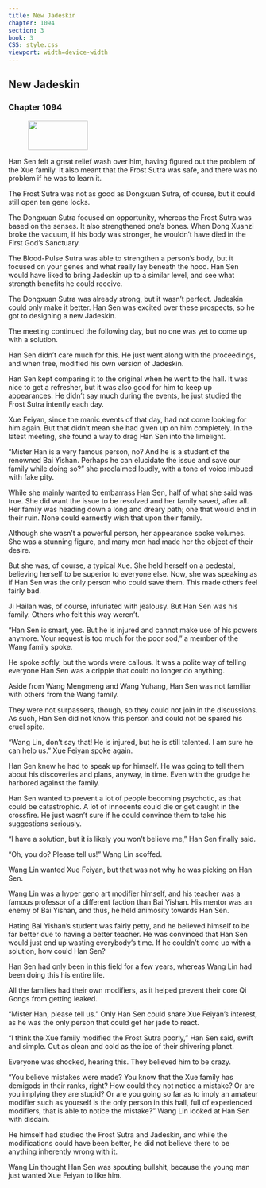 ```yaml
---
title: New Jadeskin
chapter: 1094
section: 3
book: 3
CSS: style.css
viewport: width=device-width
---
```


## New Jadeskin

### Chapter 1094

<figure>
	<img src="../Images/gem.gif" alt="" id="gem" width="120" height="60" />
</figure>

Han Sen felt a great relief wash over him, having figured out the problem of the Xue family. It also meant that the Frost Sutra was safe, and there was no problem if he was to learn it.

The Frost Sutra was not as good as Dongxuan Sutra, of course, but it could still open ten gene locks.

The Dongxuan Sutra focused on opportunity, whereas the Frost Sutra was based on the senses. It also strengthened one’s bones. When Dong Xuanzi broke the vacuum, if his body was stronger, he wouldn’t have died in the First God’s Sanctuary.

The Blood-Pulse Sutra was able to strengthen a person’s body, but it focused on your genes and what really lay beneath the hood. Han Sen would have liked to bring Jadeskin up to a similar level, and see what strength benefits he could receive.

The Dongxuan Sutra was already strong, but it wasn’t perfect. Jadeskin could only make it better. Han Sen was excited over these prospects, so he got to designing a new Jadeskin.

The meeting continued the following day, but no one was yet to come up with a solution.

Han Sen didn’t care much for this. He just went along with the proceedings, and when free, modified his own version of Jadeskin.

Han Sen kept comparing it to the original when he went to the hall. It was nice to get a refresher, but it was also good for him to keep up appearances. He didn’t say much during the events, he just studied the Frost Sutra intently each day.

Xue Feiyan, since the manic events of that day, had not come looking for him again. But that didn’t mean she had given up on him completely. In the latest meeting, she found a way to drag Han Sen into the limelight.

“Mister Han is a very famous person, no? And he is a student of the renowned Bai Yishan. Perhaps he can elucidate the issue and save our family while doing so?” she proclaimed loudly, with a tone of voice imbued with fake pity.

While she mainly wanted to embarrass Han Sen, half of what she said was true. She did want the issue to be resolved and her family saved, after all. Her family was heading down a long and dreary path; one that would end in their ruin. None could earnestly wish that upon their family.

Although she wasn’t a powerful person, her appearance spoke volumes. She was a stunning figure, and many men had made her the object of their desire.

But she was, of course, a typical Xue. She held herself on a pedestal, believing herself to be superior to everyone else. Now, she was speaking as if Han Sen was the only person who could save them. This made others feel fairly bad.

Ji Hailan was, of course, infuriated with jealousy. But Han Sen was his family. Others who felt this way weren’t.

“Han Sen is smart, yes. But he is injured and cannot make use of his powers anymore. Your request is too much for the poor sod,” a member of the Wang family spoke.

He spoke softly, but the words were callous. It was a polite way of telling everyone Han Sen was a cripple that could no longer do anything.

Aside from Wang Mengmeng and Wang Yuhang, Han Sen was not familiar with others from the Wang family.

They were not surpassers, though, so they could not join in the discussions. As such, Han Sen did not know this person and could not be spared his cruel spite.

“Wang Lin, don’t say that! He is injured, but he is still talented. I am sure he can help us.” Xue Feiyan spoke again.

Han Sen knew he had to speak up for himself. He was going to tell them about his discoveries and plans, anyway, in time. Even with the grudge he harbored against the family.

Han Sen wanted to prevent a lot of people becoming psychotic, as that could be catastrophic. A lot of innocents could die or get caught in the crossfire. He just wasn’t sure if he could convince them to take his suggestions seriously.

“I have a solution, but it is likely you won’t believe me,” Han Sen finally said.

“Oh, you do? Please tell us!” Wang Lin scoffed.

Wang Lin wanted Xue Feiyan, but that was not why he was picking on Han Sen.

Wang Lin was a hyper geno art modifier himself, and his teacher was a famous professor of a different faction than Bai Yishan. His mentor was an enemy of Bai Yishan, and thus, he held animosity towards Han Sen.

Hating Bai Yishan’s student was fairly petty, and he believed himself to be far better due to having a better teacher. He was convinced that Han Sen would just end up wasting everybody’s time. If he couldn’t come up with a solution, how could Han Sen?

Han Sen had only been in this field for a few years, whereas Wang Lin had been doing this his entire life.

All the families had their own modifiers, as it helped prevent their core Qi Gongs from getting leaked.

“Mister Han, please tell us.” Only Han Sen could snare Xue Feiyan’s interest, as he was the only person that could get her jade to react.

“I think the Xue family modified the Frost Sutra poorly,” Han Sen said, swift and simple. Cut as clean and cold as the ice of their shivering planet.

Everyone was shocked, hearing this. They believed him to be crazy.

“You believe mistakes were made? You know that the Xue family has demigods in their ranks, right? How could they not notice a mistake? Or are you implying they are stupid? Or are you going so far as to imply an amateur modifier such as yourself is the only person in this hall, full of experienced modifiers, that is able to notice the mistake?” Wang Lin looked at Han Sen with disdain.

He himself had studied the Frost Sutra and Jadeskin, and while the modifications could have been better, he did not believe there to be anything inherently wrong with it.

Wang Lin thought Han Sen was spouting bullshit, because the young man just wanted Xue Feiyan to like him.